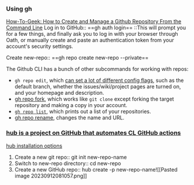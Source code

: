 
### Using gh
[How-To-Geek: How to Create and Manage a Github Repository From the Command Line](https://www.howtogeek.com/devops/how-to-create-and-manage-a-github-repository-from-the-command-line/)
Log in to GitHub::  ==gh auth login==
::This will prompt you for a few things, and finally ask you to log in with your browser through Oath, or manually create and paste an authentication token from your account's security settings.

 Create new-repo::  ==gh repo create new-repo --private==

The Github CLI has a bunch of other subcommands for working with repos:

-   `gh repo edit`, which [can set a lot of different config flags](https://cli.github.com/manual/gh_repo_edit), such as the default branch, whether the issues/wiki/project pages are turned on, and your homepage and description.
-   [gh repo fork](https://cli.github.com/manual/gh_repo_fork), which works like `git clone` except forking the target repository and making a copy in your account.
-   [`gh repo list`](https://cli.github.com/manual/gh_repo_list), which prints out a list of your repositories.
-   [gh repo rename](https://cli.github.com/manual/gh_repo_rename), changes the name and URL.


### [ hub is a project  on GitHub that automates CL GitHub actions](https://hub.github.com/)
[hub installation options](https://github.com/mislav/hub#installation)
1) Create a new git repo::  git init new-repo-name
2) Switch to new-repo directory::  cd new-repo
3) Create a new GitHub repo::  hub create -p new-repo-name![[Pasted image 20230912081057.png]]